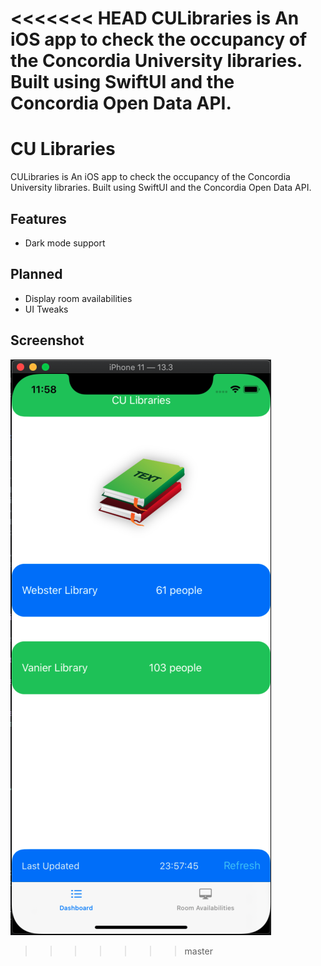 <<<<<<< HEAD
CULibraries is An iOS app to check the occupancy of the Concordia University libraries. Built using SwiftUI and the Concordia Open Data API.
=======
# CU Libraries

CULibraries is An iOS app to check the occupancy of the Concordia University libraries. Built using SwiftUI and the Concordia Open Data API.

## Features

* Dark mode support

## Planned

* Display room availabilities
* UI Tweaks

## Screenshot

![CU Libraries iOS app screenshot](culibraries.png)
>>>>>>> master

